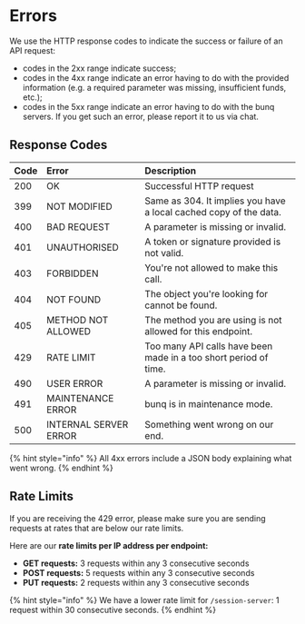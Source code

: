 # Errors

We use the HTTP response codes to indicate the success or failure of an API request:

* codes in the 2xx range indicate success;
* codes in the 4xx range indicate an error having to do with the provided information \(e.g. a required parameter was missing, insufficient funds, etc.\);
* codes in the 5xx range indicate an error having to do with the bunq servers. If you get such an error, please report it to us via chat.

## Response Codes

| Code | Error | Description |
| :--- | :--- | :--- |
| 200 | OK | Successful HTTP request |
| 399 | NOT MODIFIED | Same as 304. It implies you have a local cached copy of the data. |
| 400 | BAD REQUEST | A parameter is missing or invalid. |
| 401 | UNAUTHORISED | A token or signature provided is not valid. |
| 403 | FORBIDDEN | You're not allowed to make this call. |
| 404 | NOT FOUND | The object you're looking for cannot be found. |
| 405 | METHOD NOT ALLOWED | The method you are using is not allowed for this endpoint. |
| 429 | RATE LIMIT | Too many API calls have been made in a too short period of time. |
| 490 | USER ERROR | A parameter is missing or invalid. |
| 491 | MAINTENANCE ERROR | bunq is in maintenance mode. |
| 500 | INTERNAL SERVER ERROR | Something went wrong on our end. |

{% hint style="info" %}
All 4xx errors include a JSON body explaining what went wrong.
{% endhint %}

## Rate Limits

If you are receiving the 429 error, please make sure you are sending requests at rates that are below our rate limits.

Here are our **rate limits per IP address per endpoint:**

* **GET requests:** 3 requests within any 3 consecutive seconds
* **POST requests:** 5 requests within any 3 consecutive seconds
* **PUT requests:** 2 requests within any 3 consecutive seconds

{% hint style="info" %}
We have a lower rate limit for `/session-server`: 1 request within 30 consecutive seconds.
{% endhint %}

